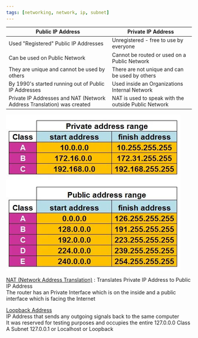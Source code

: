 ```yaml
---
tags: [networking, network, ip, subnet]
---
```


| Public IP Address                                                      | Private IP Address                                   |
| ---------------------------------------------------------------------- | ---------------------------------------------------- |
| Used "Registered" Public IP Addresses                                  | Unregistered - free to use by everyone               |
| Can be used on Public Network                                          | Cannot be routed or used on a Public Network         |
| They are unique and cannot be used by others                           | There are not unique and can be used by others       |
| By 1990's started running out of Public IP Addresses                   | Used inside an Organizations Internal Network        |
| Private IP Addresses and NAT (Network Address Translation) was created | NAT is used to speak with the outside Public Network |

![Public and Private IP Addresses|350](../../images/public-and-private-ip-addresses.webp)

[NAT (Network Address Translation)](NAT%20%28Network%20Address%20Translation%29.md) : Translates Private IP Address to Public IP Address  
The router has an Private Interface which is on the inside and a public interface which is facing the Internet

<u>Loopback Address</u>  
IP Address that sends any outgoing signals back to the same computer  
It was reserved for testing purposes and occupies the entire 127.0.0.0 Class A Subnet
127.0.0.1 or Localhost or Loopback
